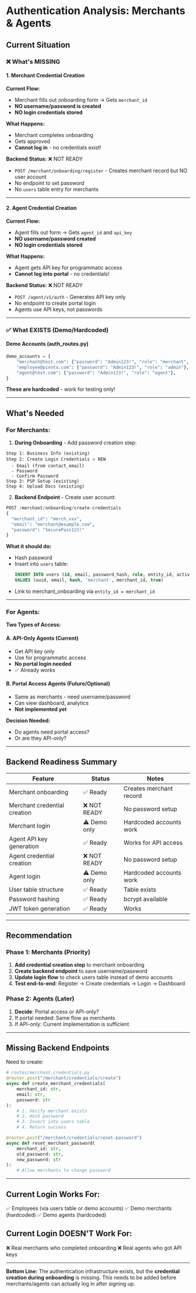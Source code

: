 # Authentication Analysis: Merchants & Agents

## Current Situation

### ❌ What's MISSING

#### 1. **Merchant Credential Creation**
**Current Flow:**
- Merchant fills out onboarding form → Gets `merchant_id`
- **NO username/password is created**
- **NO login credentials stored**

**What Happens:**
- Merchant completes onboarding
- Gets approved
- **Cannot log in** - no credentials exist!

**Backend Status:** ❌ NOT READY
- `POST /merchant/onboarding/register` - Creates merchant record but NO user account
- No endpoint to set password
- No `users` table entry for merchants

---

#### 2. **Agent Credential Creation**  
**Current Flow:**
- Agent fills out form → Gets `agent_id` and `api_key`
- **NO username/password created**
- **NO login credentials stored**

**What Happens:**
- Agent gets API key for programmatic access
- **Cannot log into portal** - no credentials!

**Backend Status:** ❌ NOT READY
- `POST /agent/v1/auth` - Generates API key only
- No endpoint to create portal login
- Agents use API keys, not passwords

---

### ✅ What EXISTS (Demo/Hardcoded)

#### Demo Accounts (auth_routes.py)
```python
demo_accounts = {
    "merchant@test.com": {"password": "Admin123!", "role": "merchant", "merchant_id": "merch_xxx"},
    "employee@pivota.com": {"password": "Admin123!", "role": "admin"},
    "agent@test.com": {"password": "Admin123!", "role": "agent"},
}
```

**These are hardcoded** - work for testing only!

---

## What's Needed

### For Merchants:

1. **During Onboarding** - Add password creation step:
```
Step 1: Business Info (existing)
Step 2: Create Login Credentials ⭐ NEW
  - Email (from contact_email)
  - Password
  - Confirm Password
Step 3: PSP Setup (existing)
Step 4: Upload Docs (existing)
```

2. **Backend Endpoint** - Create user account:
```python
POST /merchant/onboarding/create-credentials
{
  "merchant_id": "merch_xxx",
  "email": "merchant@example.com",
  "password": "SecurePass123!"
}
```

**What it should do:**
- Hash password
- Insert into `users` table:
  ```sql
  INSERT INTO users (id, email, password_hash, role, entity_id, active)
  VALUES (uuid, email, hash, 'merchant', merchant_id, true)
  ```
- Link to merchant_onboarding via `entity_id = merchant_id`

---

### For Agents:

**Two Types of Access:**

#### A. **API-Only Agents** (Current)
- Get API key only
- Use for programmatic access
- **No portal login needed**
- ✅ Already works

#### B. **Portal Access Agents** (Future/Optional)
- Same as merchants - need username/password
- Can view dashboard, analytics
- **Not implemented yet**

**Decision Needed:**
- Do agents need portal access?
- Or are they API-only?

---

## Backend Readiness Summary

| Feature | Status | Notes |
|---------|--------|-------|
| Merchant onboarding | ✅ Ready | Creates merchant record |
| Merchant credential creation | ❌ NOT READY | No password setup |
| Merchant login | ⚠️ Demo only | Hardcoded accounts work |
| Agent API key generation | ✅ Ready | Works for API access |
| Agent credential creation | ❌ NOT READY | No password setup |
| Agent login | ⚠️ Demo only | Hardcoded accounts work |
| User table structure | ✅ Ready | Table exists |
| Password hashing | ✅ Ready | bcrypt available |
| JWT token generation | ✅ Ready | Works |

---

## Recommendation

### Phase 1: Merchants (Priority)
1. **Add credential creation step** to merchant onboarding
2. **Create backend endpoint** to save username/password
3. **Update login flow** to check users table instead of demo accounts
4. **Test end-to-end**: Register → Create credentials → Login → Dashboard

### Phase 2: Agents (Later)
1. **Decide**: Portal access or API-only?
2. If portal needed: Same flow as merchants
3. If API-only: Current implementation is sufficient

---

## Missing Backend Endpoints

Need to create:

```python
# routes/merchant_credentials.py
@router.post("/merchant/credentials/create")
async def create_merchant_credentials(
    merchant_id: str,
    email: str,
    password: str
):
    # 1. Verify merchant exists
    # 2. Hash password
    # 3. Insert into users table
    # 4. Return success

@router.post("/merchant/credentials/reset-password")
async def reset_merchant_password(
    merchant_id: str,
    old_password: str,
    new_password: str
):
    # Allow merchants to change password
```

---

## Current Login Works For:
✅ Employees (via users table or demo accounts)
✅ Demo merchants (hardcoded)
✅ Demo agents (hardcoded)

## Current Login DOESN'T Work For:
❌ Real merchants who completed onboarding
❌ Real agents who got API keys

---

**Bottom Line:** 
The authentication infrastructure exists, but the **credential creation during onboarding** is missing. This needs to be added before merchants/agents can actually log in after signing up.

